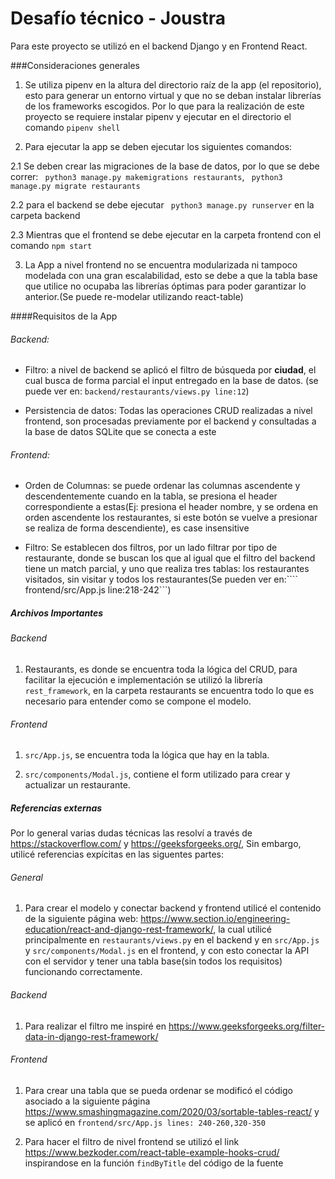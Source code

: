 # Desafío técnico - Joustra

Para este proyecto se utilizó en el backend Django y en Frontend React.

###Consideraciones generales

1. Se utiliza pipenv en la altura del directorio raíz de la app (el repositorio), esto para generar un entorno virtual y que no se deban instalar librerías de los frameworks escogidos. Por lo que para la realización de este proyecto se requiere instalar pipenv y ejecutar en el directorio el comando ```pipenv shell```

2. Para ejecutar la app se deben ejecutar los siguientes comandos:

2.1 Se deben crear las migraciones de la base de datos, por lo que se debe correr: ``` python3 manage.py makemigrations restaurants```,  ``` python3 manage.py migrate restaurants```

2.2 para el backend se debe ejecutar ``` python3 manage.py runserver``` en la carpeta backend

2.3 Mientras que el frontend se debe ejecutar en la carpeta frontend con el comando ```npm start```

3. La App a nivel frontend no se encuentra modularizada ni tampoco modelada con una gran escalabilidad, esto se debe a que la tabla base que utilice no ocupaba las librerías óptimas para poder garantizar lo anterior.(Se puede re-modelar utilizando react-table)


####Requisitos de la App

###### Backend:

* Filtro: a nivel de backend se aplicó el filtro de búsqueda por **ciudad**, el cual busca de forma parcial el input entregado en la base de datos. (se puede ver en: ```backend/restaurants/views.py line:12```)

* Persistencia de datos: Todas las operaciones CRUD realizadas a nivel frontend, son procesadas previamente por el backend y consultadas a la base de datos SQLite que se conecta  a este

###### Frontend:

* Orden de Columnas: se puede ordenar las columnas ascendente y descendentemente cuando en la tabla, se presiona el header correspondiente a estas(Ej: presiona el header nombre, y se ordena en orden ascendente los restaurantes, si este botón se vuelve a presionar se realiza de forma descendiente), es case insensitive

* Filtro: Se establecen dos filtros, por un lado filtrar por tipo de restaurante, donde se buscan los que al igual que el filtro del backend tiene un match parcial, y uno que realiza tres tablas: los restaurantes visitados, sin visitar y todos los restaurantes(Se pueden ver en:```` frontend/src/App.js line:218-242```)

##### Archivos Importantes

###### Backend

1. Restaurants, es donde se encuentra toda la lógica del CRUD, para facilitar la ejecución e implementación se utilizó la librería ```rest_framework```, en la carpeta restaurants se encuentra todo lo que es necesario para entender como se compone el modelo.

###### Frontend

1. ```src/App.js```, se encuentra toda la lógica que hay en la tabla.

2. ```src/components/Modal.js```, contiene el form utilizado para crear y actualizar un restaurante.

##### Referencias externas
Por lo general varias dudas técnicas las resolví a través de https://stackoverflow.com/ y https://geeksforgeeks.org/, Sin embargo, utilicé referencias expícitas en las siguentes partes:

###### General

1. Para crear el modelo y conectar backend y frontend utilicé el contenido de la siguiente página web: https://www.section.io/engineering-education/react-and-django-rest-framework/, la cual utilicé principalmente en ```restaurants/views.py``` en el backend y en  ```src/App.js``` y ```src/components/Modal.js``` en el frontend, y con esto conectar la API con el servidor y tener una tabla base(sin todos los requisitos) funcionando correctamente.


###### Backend
1. Para realizar el filtro me inspiré en https://www.geeksforgeeks.org/filter-data-in-django-rest-framework/

###### Frontend

1. Para crear una tabla que se pueda ordenar se modificó el código asociado a la siguiente página https://www.smashingmagazine.com/2020/03/sortable-tables-react/ y se aplicó en ```frontend/src/App.js lines: 240-260,320-350```

2. Para hacer el filtro de nivel frontend se utilizó el link https://www.bezkoder.com/react-table-example-hooks-crud/ inspirandose en la función ```findByTitle``` del código de la fuente
